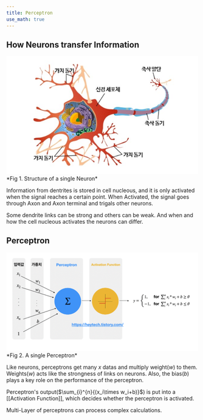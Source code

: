 ```yaml
---
title: Perceptron
use_math: true
---
```


## How Neurons transfer Information
<img src="assets/Pasted image 20230213120456.png">
*Fig 1. Structure of a single Neuron*

Information from dentrites is stored in cell nucleous, and it is only activated when the signal reaches a certain point. When Activated, the signal goes through Axon and Axon terminal and trigals other neurons.

Some dendrite links can be strong and others can be weak. And when and how the cell nucleous activates the neurons can differ.

## Perceptron

<img src="assets/Pasted image 20230213155608.png">
*Fig 2. A single Perceptron*

Like neurons, perceptrons get many $x$ datas and multiply weight($w$) to them. Weights($w$) acts like the strongness of links on neurons. Also, the bias($b$) plays a key role on the performance of the perceptron.

Perceptron's output($\sum_{i}^{n}{(x_i\times w_i+b)}$) is put into a [[Activation Function]], which decides whether the perceptron is activated.

Multi-Layer of perceptrons can process complex calculations.
